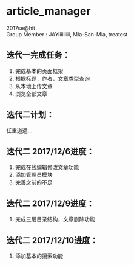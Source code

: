 # article_manager
2017se@hit  
Group Member : JAYiiiiiiiii, Mia-San-Mia, treatest  

## 迭代一完成任务：
1. 完成基本的页面框架
2. 根据标题，作者，文章类型查询  
1. 从本地上传文章
1. 浏览全部文章

## 迭代二计划：
任重道远...  

## 迭代二 2017/12/6进度：
1. 完成在线编辑修改文章功能
1. 添加管理员模块
1. 完善之前的不足


## 迭代二 2017/12/9进度：
1. 完成三层目录结构，文章删除功能

## 迭代二 2017/12/10进度：
1. 添加基本的搜索功能
